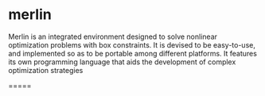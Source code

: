 merlin
======

Merlin is an integrated environment designed to solve nonlinear optimization problems with box constraints. 
It is devised to be easy-to-use, and implemented so as to be portable among different platforms. 
It features its own programming language that aids the development of complex optimization strategies

=====

